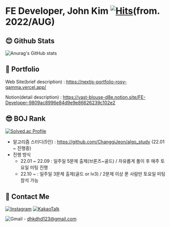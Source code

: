 # FE Developer, John Kim  [![Hits](https://hits.seeyoufarm.com/api/count/incr/badge.svg?url=https%3A%2F%2Fgithub.com%2FJhon-Kim93&count_bg=%2379C83D&title_bg=%23555555&icon=&icon_color=%23E7E7E7&title=hits&edge_flat=false)](https://hits.seeyoufarm.com)(from. 2022/AUG)

## 😊 Github Stats

![Anurag's GitHub stats](https://github-readme-stats.vercel.app/api?username=John-Kim93&show_icons=true&theme=radical) 



## 📝 Portfolio

Web Site(brief description) : https://nextjs-portfolio-rosy-gamma.vercel.app/

Notion(detail description) : https://vast-blouse-d8e.notion.site/FE-Developer-9809ac8996e84d9e9e86626239c102e2

## 😎 BOJ Rank

[![Solved.ac Profile](http://mazassumnida.wtf/api/v2/generate_badge?boj=dhkdhd123)](https://solved.ac/이름/)

- 알고리즘 스터디(5인) : https://github.com/ChanggiJeon/algo_study (22.01 ~ 진행중)
- 진행 방식
  - 22.01 ~ 22.09 : 일주일 5문제 출제(브론즈~골드) / 자유롭게 풀이 후 매주 토요일 미팅 진행
  - 22.10 ~ : 일주일 3문제 출제(골드 or lv3) / 2문제 이상 푼 사람만 토요일 미팅 참석 가능

## 📧 Contact Me

[![Instagram](https://img.shields.io/badge/Instagram-%23E4405F.svg?style=for-the-badge&logo=Instagram&logoColor=white&link=https://www.instagram.com/john_kim_9312/)](https://www.instagram.com/john_kim_9312/) [![KakaoTalk](https://img.shields.io/badge/kakaotalk-ffcd00.svg?style=for-the-badge&logo=kakaotalk&logoColor=000000&link=https://open.kakao.com/o/sTrnONte)](https://open.kakao.com/o/sTrnONte) 

![Gmail](https://img.shields.io/badge/Gmail-D14836?style=for-the-badge&logo=gmail&logoColor=white) - dhkdhd123@gmail.com



